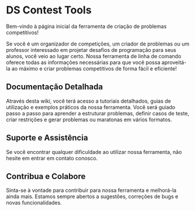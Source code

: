 # DS Contest Tools

Bem-vindo à página inicial da ferramenta de criação de problemas competitivos!

Se você é um organizador de competições, um criador de problemas ou um professor interessado em projetar desafios de programação para seus alunos, você veio ao lugar certo. Nossa ferramenta de linha de comando oferece todas as informações necessárias para que você possa aproveitá-la ao máximo e criar problemas competitivos de forma fácil e eficiente!

## Documentação Detalhada
Através desta wiki, você terá acesso a tutoriais detalhados, guias de utilização e exemplos práticos da nossa ferramenta. Você será guiado passo a passo para aprender a estruturar problemas, definir casos de teste, criar restrições e gerar problemas ou maratonas em vários formatos.

## Suporte e Assistência
Se você encontrar qualquer dificuldade ao utilizar nossa ferramenta, não hesite em entrar em contato conosco. 

## Contribua e Colabore
Sinta-se à vontade para contribuir para nossa ferramenta e melhorá-la ainda mais. Estamos sempre abertos a sugestões, correções de bugs e novas funcionalidades.